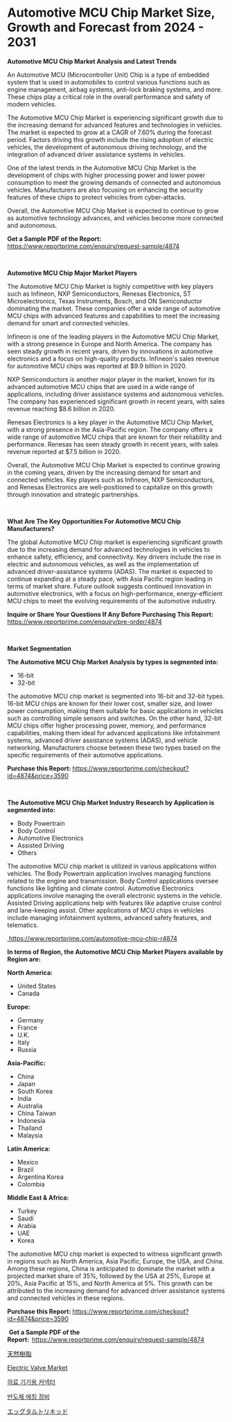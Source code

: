 <p><h1>Automotive MCU Chip Market Size, Growth and Forecast from 2024 - 2031</h1></p><p><strong>Automotive MCU Chip Market Analysis and Latest Trends</strong></p>
<p><p>An Automotive MCU (Microcontroller Unit) Chip is a type of embedded system that is used in automobiles to control various functions such as engine management, airbag systems, anti-lock braking systems, and more. These chips play a critical role in the overall performance and safety of modern vehicles.</p><p>The Automotive MCU Chip Market is experiencing significant growth due to the increasing demand for advanced features and technologies in vehicles. The market is expected to grow at a CAGR of 7.60% during the forecast period. Factors driving this growth include the rising adoption of electric vehicles, the development of autonomous driving technology, and the integration of advanced driver assistance systems in vehicles.</p><p>One of the latest trends in the Automotive MCU Chip Market is the development of chips with higher processing power and lower power consumption to meet the growing demands of connected and autonomous vehicles. Manufacturers are also focusing on enhancing the security features of these chips to protect vehicles from cyber-attacks.</p><p>Overall, the Automotive MCU Chip Market is expected to continue to grow as automotive technology advances, and vehicles become more connected and autonomous.</p></p>
<p><strong>Get a Sample PDF of the Report:&nbsp;</strong> <a href="https://www.reportprime.com/enquiry/request-sample/4874">https://www.reportprime.com/enquiry/request-sample/4874</a></p>
<p>&nbsp;</p>
<p><strong>Automotive MCU Chip Major Market Players</strong></p>
<p><p>The Automotive MCU Chip Market is highly competitive with key players such as Infineon, NXP Semiconductors, Renesas Electronics, ST Microelectronics, Texas Instruments, Bosch, and ON Semiconductor dominating the market. These companies offer a wide range of automotive MCU chips with advanced features and capabilities to meet the increasing demand for smart and connected vehicles.</p><p>Infineon is one of the leading players in the Automotive MCU Chip Market, with a strong presence in Europe and North America. The company has seen steady growth in recent years, driven by innovations in automotive electronics and a focus on high-quality products. Infineon's sales revenue for automotive MCU chips was reported at $9.9 billion in 2020.</p><p>NXP Semiconductors is another major player in the market, known for its advanced automotive MCU chips that are used in a wide range of applications, including driver assistance systems and autonomous vehicles. The company has experienced significant growth in recent years, with sales revenue reaching $8.6 billion in 2020.</p><p>Renesas Electronics is a key player in the Automotive MCU Chip Market, with a strong presence in the Asia-Pacific region. The company offers a wide range of automotive MCU chips that are known for their reliability and performance. Renesas has seen steady growth in recent years, with sales revenue reported at $7.5 billion in 2020.</p><p>Overall, the Automotive MCU Chip Market is expected to continue growing in the coming years, driven by the increasing demand for smart and connected vehicles. Key players such as Infineon, NXP Semiconductors, and Renesas Electronics are well-positioned to capitalize on this growth through innovation and strategic partnerships.</p></p>
<p>&nbsp;</p>
<p><strong>What Are The Key Opportunities For Automotive MCU Chip Manufacturers?</strong></p>
<p><p>The global Automotive MCU Chip market is experiencing significant growth due to the increasing demand for advanced technologies in vehicles to enhance safety, efficiency, and connectivity. Key drivers include the rise in electric and autonomous vehicles, as well as the implementation of advanced driver-assistance systems (ADAS). The market is expected to continue expanding at a steady pace, with Asia Pacific region leading in terms of market share. Future outlook suggests continued innovation in automotive electronics, with a focus on high-performance, energy-efficient MCU chips to meet the evolving requirements of the automotive industry.</p></p>
<p><strong>Inquire or Share Your Questions If Any Before Purchasing This Report:</strong> <a href="https://www.reportprime.com/enquiry/pre-order/4874">https://www.reportprime.com/enquiry/pre-order/4874</a></p>
<p>&nbsp;</p>
<p><strong>Market Segmentation</strong></p>
<p><strong>The Automotive MCU Chip Market Analysis by types is segmented into:</strong></p>
<p><ul><li>16-bit</li><li>32-bit</li></ul></p>
<p><p>The automotive MCU chip market is segmented into 16-bit and 32-bit types. 16-bit MCU chips are known for their lower cost, smaller size, and lower power consumption, making them suitable for basic applications in vehicles such as controlling simple sensors and switches. On the other hand, 32-bit MCU chips offer higher processing power, memory, and performance capabilities, making them ideal for advanced applications like infotainment systems, advanced driver assistance systems (ADAS), and vehicle networking. Manufacturers choose between these two types based on the specific requirements of their automotive applications.</p></p>
<p><strong>Purchase this Report:&nbsp;</strong><a href="https://www.reportprime.com/checkout?id=4874&price=3590">https://www.reportprime.com/checkout?id=4874&price=3590</a></p>
<p>&nbsp;</p>
<p><strong>The Automotive MCU Chip Market Industry Research by Application is segmented into:</strong></p>
<p><ul><li>Body Powertrain</li><li>Body Control</li><li>Automotive Electronics</li><li>Assisted Driving</li><li>Others</li></ul></p>
<p><p>The automotive MCU chip market is utilized in various applications within vehicles. The Body Powertrain application involves managing functions related to the engine and transmission. Body Control applications oversee functions like lighting and climate control. Automotive Electronics applications involve managing the overall electronic systems in the vehicle. Assisted Driving applications help with features like adaptive cruise control and lane-keeping assist. Other applications of MCU chips in vehicles include managing infotainment systems, advanced safety features, and telematics.</p></p>
<p><a href="https://www.reportprime.com/automotive-mcu-chip-r4874">&nbsp;https://www.reportprime.com/automotive-mcu-chip-r4874</a></p>
<p><strong>In terms of Region, the Automotive MCU Chip Market Players available by Region are:</strong></p>
<p>
    <p> <strong> North America: </strong>
        <ul>
            <li>United States</li>
            <li>Canada</li>
        </ul>
        </p> 
    <p> <strong> Europe: </strong>
        <ul>
            <li>Germany</li>
            <li>France</li>
            <li>U.K.</li>
            <li>Italy</li>
            <li>Russia</li>
        </ul>
        </p> 
    <p> <strong> Asia-Pacific: </strong>
        <ul>
            <li>China</li>
            <li>Japan</li>
            <li>South Korea</li>
            <li>India</li>
            <li>Australia</li>
            <li>China Taiwan</li>
            <li>Indonesia</li>
            <li>Thailand</li>
            <li>Malaysia</li>
        </ul>
        </p> 
    <p> <strong> Latin America: </strong>
        <ul>
            <li>Mexico</li>
            <li>Brazil</li>
            <li>Argentina Korea</li>
            <li>Colombia</li>
        </ul>
        </p> 
    <p> <strong> Middle East & Africa: </strong>
        <ul>
            <li>Turkey</li>
            <li>Saudi</li>
            <li>Arabia</li>
            <li>UAE</li>
            <li>Korea</li>
        </ul>
    </p>
    </p>
<p><p>The automotive MCU chip market is expected to witness significant growth in regions such as North America, Asia Pacific, Europe, the USA, and China. Among these regions, China is anticipated to dominate the market with a projected market share of 35%, followed by the USA at 25%, Europe at 20%, Asia Pacific at 15%, and North America at 5%. This growth can be attributed to the increasing demand for advanced driver assistance systems and connected vehicles in these regions.</p></p>
<p><strong>Purchase this Report: </strong><a href="https://www.reportprime.com/checkout?id=4874&price=3590">https://www.reportprime.com/checkout?id=4874&price=3590</a></p>
<p>&nbsp;<strong>Get a Sample PDF of the Report:&nbsp;&nbsp;</strong><a href="https://www.reportprime.com/enquiry/request-sample/4874">https://www.reportprime.com/enquiry/request-sample/4874</a></p>
<p><strong></strong></p>
<p><p><a href="https://medium.com/@maureenbiologist34/%E5%A4%A9%E7%84%B6%E6%A8%B9%E8%84%82%E5%B8%82%E5%A0%B4%E8%AA%BF%E6%9F%BB%E3%83%AC%E3%83%9D%E3%83%BC%E3%83%88-%E3%81%9D%E3%81%AE%E6%AD%B4%E5%8F%B2%E3%81%A82024%E5%B9%B4%E3%81%8B%E3%82%892031%E5%B9%B4%E3%81%BE%E3%81%A7%E3%81%AE%E4%BA%88%E6%B8%AC-d6dfcfbbcbc2">天然樹脂</a></p><p><a href="https://github.com/kathiaseamanalvaradovlprc2h/Market-Research-Report-List-2/blob/main/electric-valve-market.md">Electric Valve Market</a></p><p><a href="https://github.com/royErdmtyan906778/Market-Research-Report-List-1/blob/main/693144670258.md">의료 기기용 커넥터</a></p><p><a href="https://github.com/valroy852/Market-Research-Report-List-1/blob/main/251451270259.md">반도체 에칭 장비</a></p><p><a href="https://medium.com/@saigekulas/egg-tart-liquid-market-%E7%AB%B6%E4%BA%89%E5%88%86%E6%9E%90-%E5%B8%82%E5%A0%B4%E5%8B%95%E5%90%91-2031%E5%B9%B4%E3%81%BE%E3%81%A7%E3%81%AE%E4%BA%88%E6%B8%AC-07c3c2e9f13f">エッグタルトリキッド</a></p></p>